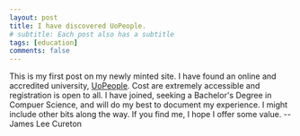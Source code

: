 ```yaml
---
layout: post
title: I have discovered UoPeople.
# subtitle: Each post also has a subtitle
tags: [education]
comments: false
---
```


This is my first post on my newly minted site.  I have found an online and accredited university, [UoPeople](https://uopeople.edu/).  Cost are extremely accessible and registration is open to all.  I have joined, seeking a Bachelor's Degree in Compuer Science, and will do my best to document my experience.  I might include other bits along the way.  If you find me, I hope I offer some value.  --James Lee Cureton
